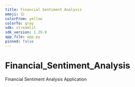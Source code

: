 ```yaml
---
title: Financial Sentiment Analysis
emoji: 😊
colorFrom: yellow
colorTo: gray
sdk: streamlit
sdk_version: 1.29.0
app_file: app.py
pinned: false
---
```



# Financial_Sentiment_Analysis
Financial Sentiment Analysis Application
